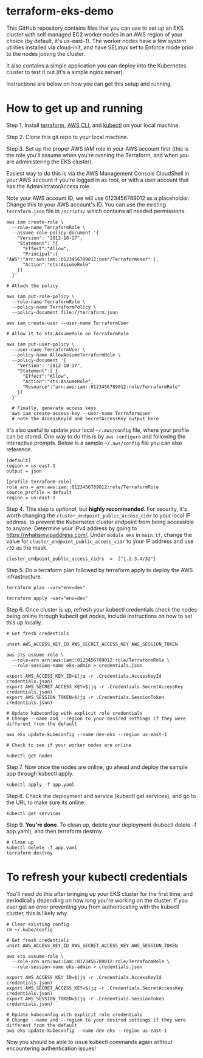 # terraform-eks-demo
This GitHub repository contains files that you can use to set up an EKS cluster with self managed EC2 worker nodes in an AWS region of your choice (by default, it's us-east-1). The worker nodes have a few system utilities installed via cloud-init, and have SELinux set to Enforce mode prior to the nodes joining the cluster. 

It also contains a simple application you can deploy into the Kubernetes cluster to test it out (it's a simple nginx server). 

Instructions are below on how you can get this setup and running. 

# How to get up and running

Step 1. Install [terraform](https://developer.hashicorp.com/terraform/tutorials/aws-get-started/install-cli), [AWS CLI](https://docs.aws.amazon.com/cli/latest/userguide/getting-started-install.html), and [kubectl](https://kubernetes.io/docs/tasks/tools/) on your local machine. 

Step 2. Clone this git repo to your local machine. 

Step 3. Set up the proper AWS IAM role in your AWS account first (this is the role you'll assume when you're running the Terraform, and when you are administering the EKS cluster). 

Easiest way to do this is via the AWS Management Console CloudShell in your AWS account if you're logged in as root, or with a user account that has the AdministratorAccess role. 

Note your AWS account ID, we will use 0123456789012 as a placeholder. Change this to your AWS account's ID. You can use the existing `terraform.json` file in `/scripts/` which contains all needed permissions.

    aws iam create-role \
      --role-name TerraformRole \
      --assume-role-policy-document '{
        "Version": "2012-10-17",
        "Statement": [{
          "Effect":"Allow",
          "Principal":{ "AWS":"arn:aws:iam::0123456789012:user/TerraformUser" },
          "Action":"sts:AssumeRole"
        }]
      }'
    
    # Attach the policy
    
    aws iam put-role-policy \
      --role-name TerraformRole \
      --policy-name TerraformPolicy \
      --policy-document file://terraform.json
    
    aws iam create-user --user-name TerraformUser
    
    # Allow it to sts:AssumeRole on TerraformRole
    
    aws iam put-user-policy \
      --user-name TerraformUser \
      --policy-name AllowAssumeTerraformRole \
      --policy-document '{
        "Version": "2012-10-17",
        "Statement":[ {
          "Effect":"Allow",
          "Action":"sts:AssumeRole",
          "Resource":"arn:aws:iam::0123456789012:role/TerraformRole"
        }]
      }'
      
      # Finally, generate access keys
      aws iam create-access-key --user-name TerraformUser
      # note the AccessKeyId and SecretAccessKey output here

It's also useful to update your local `~/.aws/config` file, where your profile can be stored. One way to do this is by `aws configure` and following the interactive prompts. Below is a sample `~/.aws/config` file you can also reference.

    [default]
    region = us-east-1
    output = json
    
    [profile terraform-role]
    role_arn = arn:aws:iam::0123456789012:role/TerraformRole
    source_profile = default
    region = us-east-1



Step 4. This step is *optional*, but **highly recommended**.  For security, it's worth changing the `cluster_endpoint_public_access_cidr` to your local IP address, to prevent the Kubernetes cluster endpoint from being accessible to anyone. Determine your IPv4 address by going to https://whatismyipaddress.com/. Under `module eks` in `main.tf`, change the value for `cluster_endpoint_public_access_cidr` to your IP address and use `/32` as the mask. 
   
    cluster_endpoint_public_access_cidrs  =  ["1.2.3.4/32"]


Step 5. Do a terraform plan followed by terraform apply to deploy the AWS infrastructure.

    terraform plan -var="env=dev"
    
    terraform apply -var="env=dev" 

Step 6. Once cluster is up, refresh your kubectl credentials check the nodes being online through kubectl get nodes, include instructions on how to set this up locally.

    # Get fresh credentials
    
    unset AWS_ACCESS_KEY_ID AWS_SECRET_ACCESS_KEY AWS_SESSION_TOKEN
    
    aws sts assume-role \
      --role-arn arn:aws:iam::0123456789012:role/TerraformRole \
      --role-session-name eks-admin > credentials.json
    
    export AWS_ACCESS_KEY_ID=$(jq -r .Credentials.AccessKeyId credentials.json)
    export AWS_SECRET_ACCESS_KEY=$(jq -r .Credentials.SecretAccessKey credentials.json)
    export AWS_SESSION_TOKEN=$(jq -r .Credentials.SessionToken credentials.json)
    
    # Update kubeconfig with explicit role credentials
    # Change --name and --region to your desired settings if they were different from the default
    
    aws eks update-kubeconfig --name dev-eks --region us-east-1

    # Check to see if your worker nodes are online
    
    kubectl get nodes

Step 7. Now once the nodes are online, go ahead and deploy the sample app through kubectl apply.

    kubectl apply -f app.yaml

Step 8. Check the deployment and service (kubectl get services), and go to the URL to make sure its online

    kubectl get services

Step 9. **You're done**. To clean up, delete your deployment (kubectl delete -f app.yaml), and then terraform destroy.

    # Clean up 
    kubectl delete -f app.yaml
    terraform destroy

  
  
  

# To refresh your kubectl credentials

You'll need do this after bringing up your EKS cluster for the first time, and periodically depending on how long you're working on the cluster. If you ever get an error preventing you from authenticating with the kubectl cluster, this is likely why.

    # Clear existing config
    rm ~/.kube/config
    
    # Get fresh credentials
    unset AWS_ACCESS_KEY_ID AWS_SECRET_ACCESS_KEY AWS_SESSION_TOKEN
    
    aws sts assume-role \
      --role-arn arn:aws:iam::0123456789012:role/TerraformRole \
      --role-session-name eks-admin > credentials.json
    
    export AWS_ACCESS_KEY_ID=$(jq -r .Credentials.AccessKeyId credentials.json)
    export AWS_SECRET_ACCESS_KEY=$(jq -r .Credentials.SecretAccessKey credentials.json)
    export AWS_SESSION_TOKEN=$(jq -r .Credentials.SessionToken credentials.json)
    
    # Update kubeconfig with explicit role credentials
    # Change --name and --region to your desired settings if they were different from the default
    aws eks update-kubeconfig --name dev-eks --region us-east-1

Now you should be able to issue kubectl commands again without encountering authentication issues!



